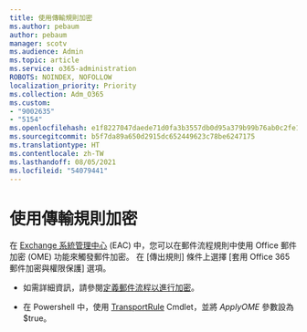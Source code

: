 ```yaml
---
title: 使用傳輸規則加密
ms.author: pebaum
author: pebaum
manager: scotv
ms.audience: Admin
ms.topic: article
ms.service: o365-administration
ROBOTS: NOINDEX, NOFOLLOW
localization_priority: Priority
ms.collection: Adm_O365
ms.custom:
- "9002635"
- "5154"
ms.openlocfilehash: e1f8227047daede71d0fa3b3557db0d95a379b99b76ab0c2fe1d6ed8cc213d4a
ms.sourcegitcommit: b5f7da89a650d2915dc652449623c78be6247175
ms.translationtype: HT
ms.contentlocale: zh-TW
ms.lasthandoff: 08/05/2021
ms.locfileid: "54079441"
---
```

# <a name="encryption-with-transport-rules"></a>使用傳輸規則加密

在 [Exchange 系統管理中心](https://go.microsoft.com/fwlink/p/?linkid=834822) (EAC) 中，您可以在郵件流程規則中使用 Office 郵件加密 (OME) 功能來觸發郵件加密。 在 [傳出規則] 條件上選擇 [套用 Office 365 郵件加密與權限保護] 選項。

- 如需詳細資訊，請參閱[定義郵件流程以進行加密](https://docs.microsoft.com/microsoft-365/compliance/define-mail-flow-rules-to-encrypt-email)。

- 在 Powershell 中，使用 [TransportRule](https://docs.microsoft.com/microsoft-365/compliance/define-mail-flow-rules-to-encrypt-email?view=o365-worldwide#use-exchange-online-powershell-to-create-a-mail-flow-rule-for-encrypting-email-messages-without-the-new-ome-capabilities) Cmdlet，並將 *ApplyOME* 參數設為 $true。
